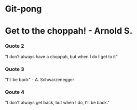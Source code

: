 # Git-pong

# Get to the choppah! - Arnold S.

### Quote 2

"I don't always have a choppah, but when I do I get to it"

### Quote 3
"I'll be back" - A. Schwarzenegger

### Qoute 4
"I don't always get back, but when I do, I'll be back."
